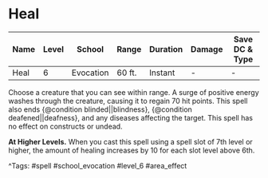 # Heal

| Name | Level | School | Range | Duration | Damage | Save DC & Type |
|------|-------|--------|-------|----------|--------|----------------|
| Heal | 6 | Evocation | 60 ft. | Instant | - | - |

Choose a creature that you can see within range. A surge of positive energy washes through the creature, causing it to regain 70 hit points. This spell also ends {@condition blinded||blindness}, {@condition deafened||deafness}, and any diseases affecting the target. This spell has no effect on constructs or undead.

**At Higher Levels.** When you cast this spell using a spell slot of 7th level or higher, the amount of healing increases by 10 for each slot level above 6th.

^Tags: #spell #school_evocation #level_6 #area_effect